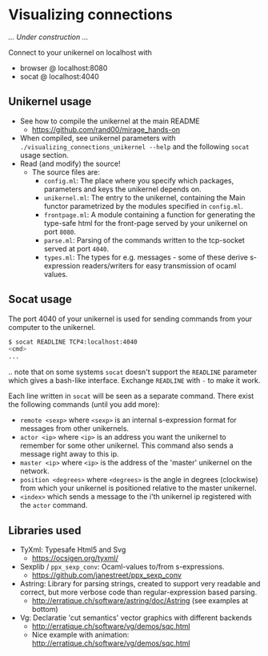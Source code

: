 
# Visualizing connections

*... Under construction ...*

Connect to your unikernel on localhost with
* browser @ localhost:8080
* socat @ localhost:4040

## Unikernel usage
* See how to compile the unikernel at the main README 
  * https://github.com/rand00/mirage_hands-on 
* When compiled, see unikernel parameters with `./visualizing_connections_unikernel --help`
  and the following `socat` usage section. 
* Read (and modify) the source! 
  * The source files are:
    * `config.ml`: The place where you specify which packages, parameters
      and keys the unikernel depends on.
    * `unikernel.ml`: The entry to the unikernel, containing the Main functor
      parametrized by the modules specified in `config.ml`.
    * `frontpage.ml`: A module containing a function for generating the
      type-safe html for the front-page served by your unikernel on port
      `8080`.
    * `parse.ml`: Parsing of the commands written to the tcp-socket
      served at port `4040`.
    * `types.ml`: The types for e.g. messages - some of these derive 
      s-expression readers/writers for easy transmission of ocaml
      values.

## Socat usage

The port 4040 of your unikernel is used for sending commands from your
computer to the unikernel.

```bash
$ socat READLINE TCP4:localhost:4040
<cmd>
...
```
.. note that on some systems `socat` doesn't support the `READLINE` parameter
which gives a bash-like interface. Exchange `READLINE` with `-` to make it
work.

Each line written in `socat` will be seen as a separate command. 
There exist the following commands (until you add more):
* `remote <sexp>` where `<sexp>` is an internal s-expression format for 
  messages from other unikernels.
* `actor <ip>` where `<ip>` is an address you want the unikernel to remember
  for some other unikernel. This command also sends a message right away
  to this ip.
* `master <ip>` where `<ip>` is the address of the 'master' unikernel on the
  network.
* `position <degrees>` where `<degrees>` is the angle in degrees (clockwise) from 
  which your unikernel is positioned relative to the master unikernel.
* `<index>` which sends a message to the i'th unikernel ip registered with 
  the `actor` command.

## Libraries used

* TyXml: Typesafe Html5 and Svg
  * https://ocsigen.org/tyxml/ 
* Sexplib / `ppx_sexp_conv`: Ocaml-values to/from s-expressions.
  * https://github.com/janestreet/ppx_sexp_conv 
* Astring: Library for parsing strings, created to support very readable 
  and correct, but more verbose code than regular-expression based parsing.
  * http://erratique.ch/software/astring/doc/Astring (see examples at bottom)
* Vg: Declaratie 'cut semantics' vector graphics with different backends
  * http://erratique.ch/software/vg/demos/sqc.html
  * Nice example with animation: http://erratique.ch/software/vg/demos/sqc.html
